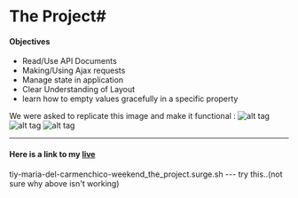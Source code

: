 # The Project#

#### Objectives ####

* Read/Use API Documents
* Making/Using Ajax requests
* Manage state in application
* Clear Understanding of Layout
* learn how to empty values gracefully in a specific property




We were asked to replicate this image and make it functional :
![alt tag](https://tiy-learn-content.s3.amazonaws.com/cbd466cf-page.png)
![alt tag](https://tiy-learn-content.s3.amazonaws.com/82329a34-page-modal.png)
![alt tag](https://tiy-learn-content.s3.amazonaws.com/5eba7d97-page-numbered.png)
 - - - -

#### Here is a link to my [live](tiy-maria-del-carmenchico-weekend_the_project.surge.sh)
tiy-maria-del-carmenchico-weekend_the_project.surge.sh --- try this..(not sure why above isn't working)

